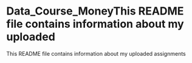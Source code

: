 # Data_Course_MoneyThis README file contains information about my uploaded 
This README file contains information about my uploaded assignments
